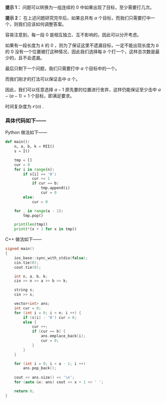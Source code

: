 **提示 1：** 问题可以转换为一组连续的 $0$ 中如果出现了目标，至少需要打几次。

**提示 2：** 在上述问题研究完毕后，如果总共有 $a$ 个目标，而我们只需要打中一个，则我们应该如何调整答案。

容易注意到，每一段 $0$ 是相互独立、互不影响的，因此可以分开考虑。

如果有一段长度为 $k$ 的 $0$ ，则为了保证这里不遗漏目标，一定不能出现长度为 $b$ 的 $0$ 没有一个位置被打这种情况，因此我们选择每 $b$ 个打一个，这样总次数是最少的，且不会遗漏。

最后只剩下一个问题，我们只需要打中 $a$ 个目标中的一个。

而我们刚才的打法可以保证击中 $a$ 个。

因此，我们可以任意选择 $a-1$ 原先要的位置进行舍弃，这样仍能保证至少击中 $a-(a-1)=1$ 个目标，即满足要求。

时间复杂度为 $\mathcal{O}(n)$ .

### 具体代码如下——

Python 做法如下——

```Python []
def main():
    n, a, b, k = MII()
    s = I()

    tmp = []
    cur = 0
    for i in range(n):
        if s[i] == '0':
            cur += 1
            if cur == b:
                tmp.append(i)
                cur = 0
        else:
            cur = 0

    for _ in range(a - 1):
        tmp.pop()

    print(len(tmp))
    print(*(x + 1 for x in tmp))
```

C++ 做法如下——

```cpp []
signed main()
{
    ios_base::sync_with_stdio(false);
    cin.tie(0);
    cout.tie(0);

    int n, a, b, k;
    cin >> n >> a >> b >> k;

    string s;
    cin >> s;

    vector<int> ans;
    int cur = 0;
    for (int i = 0; i < n; i ++) {
        if (s[i] - '0') cur = 0;
        else {
            cur ++;
            if (cur == b) {
                ans.emplace_back(i);
                cur = 0;
            }
        }
    }

    for (int i = 0; i < a - 1; i ++)
        ans.pop_back();
    
    cout << ans.size() << '\n';
    for (auto &x: ans) cout << x + 1 << ' ';

    return 0;
}
```
